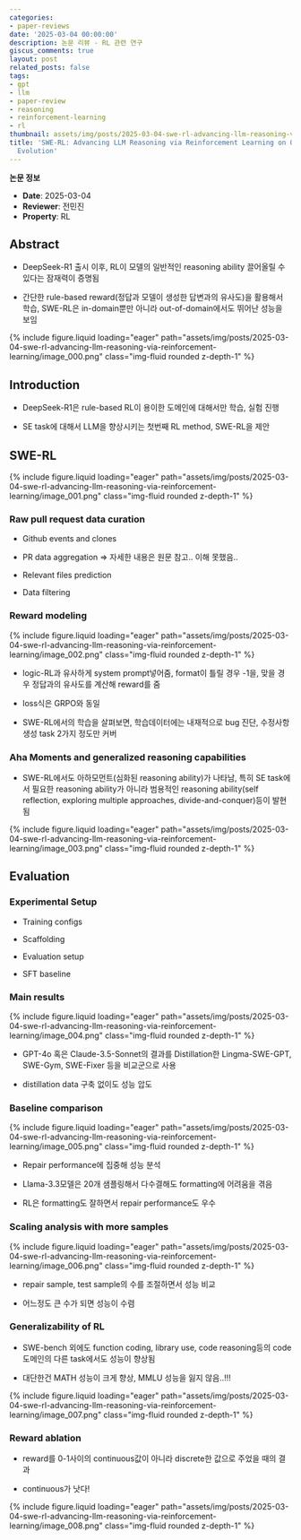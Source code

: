 ```yaml
---
categories:
- paper-reviews
date: '2025-03-04 00:00:00'
description: 논문 리뷰 - RL 관련 연구
giscus_comments: true
layout: post
related_posts: false
tags:
- gpt
- llm
- paper-review
- reasoning
- reinforcement-learning
- rl
thumbnail: assets/img/posts/2025-03-04-swe-rl-advancing-llm-reasoning-via-reinforcement-learning/thumbnail.jpg
title: 'SWE-RL: Advancing LLM Reasoning via Reinforcement Learning on Open Software
  Evolution'
---
```


**논문 정보**
- **Date**: 2025-03-04
- **Reviewer**: 전민진
- **Property**: RL

## Abstract

- DeepSeek-R1 출시 이후, RL이 모델의 일반적인 reasoning ability 끌어올릴 수 있다는 잠재력이 증명됨

- 간단한 rule-based reward(정답과 모델이 생성한 답변과의 유사도)을 활용해서 학습, SWE-RL은 in-domain뿐만 아니라 out-of-domain에서도 뛰어난 성능을 보임

{% include figure.liquid loading="eager" path="assets/img/posts/2025-03-04-swe-rl-advancing-llm-reasoning-via-reinforcement-learning/image_000.png" class="img-fluid rounded z-depth-1" %}

## Introduction

- DeepSeek-R1은 rule-based RL이 용이한 도메인에 대해서만 학습, 실험 진행

- SE task에 대해서 LLM을 향상시키는 첫번째 RL method, SWE-RL을 제안

## SWE-RL

{% include figure.liquid loading="eager" path="assets/img/posts/2025-03-04-swe-rl-advancing-llm-reasoning-via-reinforcement-learning/image_001.png" class="img-fluid rounded z-depth-1" %}

### Raw pull request data curation

- Github events and clones

- PR data aggregation ⇒ 자세한 내용은 원문 참고.. 이해 못했음..

- Relevant files prediction 

- Data filtering

### Reward modeling

{% include figure.liquid loading="eager" path="assets/img/posts/2025-03-04-swe-rl-advancing-llm-reasoning-via-reinforcement-learning/image_002.png" class="img-fluid rounded z-depth-1" %}

- logic-RL과 유사하게 system prompt넣어줌, format이 틀릴 경우 -1을, 맞을 경우 정답과의 유사도를 계산해 reward를 줌

- loss식은 GRPO와 동일

- SWE-RL에서의 학습을 살펴보면, 학습데이터에는 내재적으로 bug 진단, 수정사항 생성 task 2가지 정도만 커버

### Aha Moments and generalized reasoning capabilities

- SWE-RL에서도 아하모먼트(심화된 reasoning ability)가 나타남, 특히 SE task에서 필요한 reasoning ability가 아니라 범용적인 reasoning ability(self reflection, exploring multiple approaches, divide-and-conquer)등이 발현됨

{% include figure.liquid loading="eager" path="assets/img/posts/2025-03-04-swe-rl-advancing-llm-reasoning-via-reinforcement-learning/image_003.png" class="img-fluid rounded z-depth-1" %}

## Evaluation

### Experimental Setup

- Training configs

- Scaffolding

- Evaluation setup

- SFT baseline

### Main results

{% include figure.liquid loading="eager" path="assets/img/posts/2025-03-04-swe-rl-advancing-llm-reasoning-via-reinforcement-learning/image_004.png" class="img-fluid rounded z-depth-1" %}

- GPT-4o 혹은 Claude-3.5-Sonnet의 결과를 Distillation한 Lingma-SWE-GPT, SWE-Gym, SWE-Fixer 등을 비교군으로 사용

- distillation data 구축 없이도 성능 압도

### Baseline comparison

{% include figure.liquid loading="eager" path="assets/img/posts/2025-03-04-swe-rl-advancing-llm-reasoning-via-reinforcement-learning/image_005.png" class="img-fluid rounded z-depth-1" %}

- Repair performance에 집중해 성능 분석

- Llama-3.3모델은 20개 샘플링해서 다수결해도 formatting에 어려움을 겪음

- RL은 formatting도 잘하면서 repair performance도 우수

### Scaling analysis with more samples

{% include figure.liquid loading="eager" path="assets/img/posts/2025-03-04-swe-rl-advancing-llm-reasoning-via-reinforcement-learning/image_006.png" class="img-fluid rounded z-depth-1" %}

- repair sample, test sample의 수를 조절하면서 성능 비교

- 어느정도 큰 수가 되면 성능이 수렴

### Generalizability of RL

- SWE-bench 외에도 function coding, library use, code reasoning등의 code 도메인의 다른 task에서도 성능이 향상됨

- 대단한건 MATH 성능이 크게 향상, MMLU 성능을 잃지 않음..!!!

{% include figure.liquid loading="eager" path="assets/img/posts/2025-03-04-swe-rl-advancing-llm-reasoning-via-reinforcement-learning/image_007.png" class="img-fluid rounded z-depth-1" %}

### Reward ablation

- reward를 0-1사이의 continuous값이 아니라 discrete한 값으로 주었을 때의 결과

- continuous가 낫다!

{% include figure.liquid loading="eager" path="assets/img/posts/2025-03-04-swe-rl-advancing-llm-reasoning-via-reinforcement-learning/image_008.png" class="img-fluid rounded z-depth-1" %}
